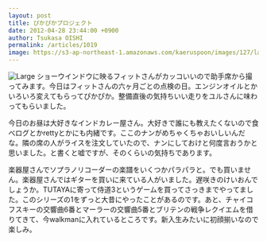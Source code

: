 ```yaml
---
layout: post
title: ぴかぴかプロジェクト
date: 2012-04-28 23:44:00 +0900
author: Tsukasa OISHI
permalink: /articles/1019
image: https://s3-ap-northeast-1.amazonaws.com/kaeruspoon/images/127/large.JPG?1335624252
---
```


![Large](https://s3-ap-northeast-1.amazonaws.com/kaeruspoon/images/127/large.JPG?1335624252)
ショーウインドウに映るフィットさんがカッコいいので助手席から撮ってみます。今日はフィットさんの六ヶ月ごとの点検の日。エンジンオイルとかいろいろ変えてもらってぴかぴか。整備直後の気持ちいい走りをユルさんに味わってもらいました。

今日のお昼は大好きなインドカレー屋さん。大好きで誰にも教えたくないので食べログとかrettyとかにも内緒です。ここのナンがめちゃくちゃおいしいんだな。隣の席の人がライスを注文していたので、ナンにしておけと何度言おうかと思いました。と書くと嘘ですが、そのくらいの気持ちであります。

楽器屋さんでソプラノリコーダーの楽譜をいくつかパラパラと。でも買いません。楽器屋さんではギターを買いに来ている人がいました。遅咲きのけいおんでしょうか。TUTAYAに寄って侍道3というゲームを買ってさっきまでやってました。このシリーズの1をずっと大昔にやったことがあるのです。あと、チャイコフスキーの交響曲6番とマーラーの交響曲5番とブリテンの戦争レクイエムを借りてきて、今walkmanに入れているところです。新入生みたいに初顔揃いなので楽しみ。

